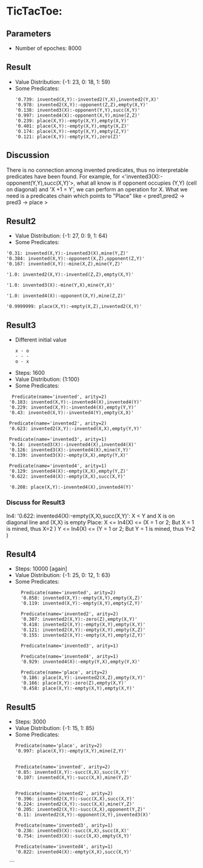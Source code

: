 # TicTacToe:
## Parameters
 - Number of epoches: 8000

## Result
 -  Value Distribution: {-1: 23, 0: 18, 1: 59}
 -  Some Predicates:
    ```
    '0.739: invented(X,Y):-invented2(Y,X),invented2(Y,X)'
    '0.978: invented2(X,Y):-opponent(Z,Z),empty(X,Y)'
    '0.138: invented3(X):-opponent(Y,Y),succ(X,Y)'
    '0.997: invented4(X):-opponent(X,Y),mine(Z,Z)'
    '0.239: place(X,Y):-empty(X,Y),empty(X,Y)'
    '0.401: place(X,Y):-empty(X,Y),empty(X,Z)'
    '0.174: place(X,Y):-empty(X,Y),empty(Z,Y)'
    '0.121: place(X,Y):-empty(X,Y),zero(Z)'
    ```

## Discussion
There is no connection among invented predicates, thus no interpretable predicates have been found. For example, for <'invented3(X):-opponent(Y,Y),succ(X,Y)'>, what all know is if opponent occupies (Y,Y) (cell on diagonal) and 'X +1 = Y', we can perform an operation for X. What we need is a predicates chain which points to "Place" like < pred1,pred2 -> pred3 -> place >


## Result2
 - Value Distribution:  {-1: 27, 0: 9, 1: 64}
 -  Some Predicates:
   ```
   '0.31: invented(X,Y):-invented3(X),mine(Y,Z)'
   '0.384: invented(X,Y):-opponent(X,Z),opponent(Z,Y)'
   '0.167: invented(X,Y):-mine(X,Z),mine(Y,Z)'

   '1.0: invented2(X,Y):-invented(Z,Z),empty(X,Y)'

   '1.0: invented3(X):-mine(Y,X),mine(Y,X)'
   
   '1.0: invented4(X):-opponent(X,Y),mine(Z,Z)'

   '0.9999999: place(X,Y):-empty(X,Z),invented2(X,Y)'
   ```
   
## Result3 
- Different initial value
  ``` 
  x - o
  - - -
  o - x
  ```
- Steps: 1600
- Value Distribution: {1:100}
- Some Predicates:
 ```
   Predicate(name='invented', arity=2)
  '0.183: invented(X,Y):-invented4(X),invented4(Y)'
  '0.229: invented(X,Y):-invented4(X),empty(Y,Y)'
  '0.43: invented(X,Y):-invented4(Y),empty(X,X)'

  Predicate(name='invented2', arity=2)
  '0.623: invented2(X,Y):-invented(X,X),empty(Y,Y)'

  Predicate(name='invented3', arity=1)
  '0.14: invented3(X):-invented4(X),invented4(X)'
  '0.126: invented3(X):-invented4(X),mine(Y,Y)'
  '0.139: invented3(X):-empty(X,X),empty(Y,X)'

  Predicate(name='invented4', arity=1)
  '0.129: invented4(X):-empty(X,X),empty(Y,Z)'
  '0.622: invented4(X):-empty(X,X),succ(X,Y)'

  '0.208: place(X,Y):-invented4(X),invented4(Y)'
 ```
### Discuss for Result3
In4:   '0.622: invented4(X):-empty(X,X),succ(X,Y)': X < Y and X is on diagonal line and (X,X) is empty
Place: X  <= In4(X) <=  (X = 1 or 2; But X = 1 is mined, thus X=2 )
       Y  <= In4(X) <=  (Y = 1 or 2; But Y = 1 is mined, thus Y=2 )


## Result4
-  Steps: 10000 [again]
- Value Distribution: {-1: 25, 0: 12, 1: 63}
- Some Predicates:
   ```
     Predicate(name='invented', arity=2)
     '0.858: invented(X,Y):-empty(X,Y),empty(X,Z)'
     '0.119: invented(X,Y):-empty(X,Y),empty(Z,Y)'

     Predicate(name='invented2', arity=2)
     '0.307: invented2(X,Y):-zero(Z),empty(X,Y)'
     '0.418: invented2(X,Y):-empty(X,Y),empty(X,Y)'
     '0.121: invented2(X,Y):-empty(X,Y),empty(X,Z)'
     '0.155: invented2(X,Y):-empty(X,Y),empty(Z,Y)'

     Predicate(name='invented3', arity=1)

     Predicate(name='invented4', arity=1)
     '0.929: invented4(X):-empty(Y,X),empty(Y,X)'

     Predicate(name='place', arity=2)
     '0.186: place(X,Y):-invented2(X,Z),empty(X,Y)'
     '0.166: place(X,Y):-zero(Z),empty(X,Y)'
     '0.458: place(X,Y):-empty(X,Y),empty(X,Y)'
   ```

## Result5
-  Steps: 3000
-  Value Distribution:  {-1: 15, 1: 85}
-  Some Predicates:
      ```
      Predicate(name='place', arity=2)
      '0.997: place(X,Y):-empty(X,Y),mine(Z,Y)'
       

      Predicate(name='invented', arity=2)
      '0.85: invented(X,Y):-succ(X,X),succ(X,Y)'
      '0.107: invented(X,Y):-succ(X,X),mine(Y,Z)'
       

      Predicate(name='invented2', arity=2)
      '0.396: invented2(X,Y):-succ(X,X),succ(X,Y)'
      '0.224: invented2(X,Y):-succ(X,X),mine(Y,Z)'
      '0.205: invented2(X,Y):-succ(X,X),opponent(Y,Z)'
      '0.11: invented2(X,Y):-opponent(X,Y),invented3(X)'
       
      Predicate(name='invented3', arity=1)
      '0.236: invented3(X):-succ(X,X),succ(X,X)'
      '0.754: invented3(X):-succ(X,X),empty(X,Y)'
       
      Predicate(name='invented4', arity=1)
      '0.822: invented4(X):-empty(X,X),succ(X,Y)'
      ```
